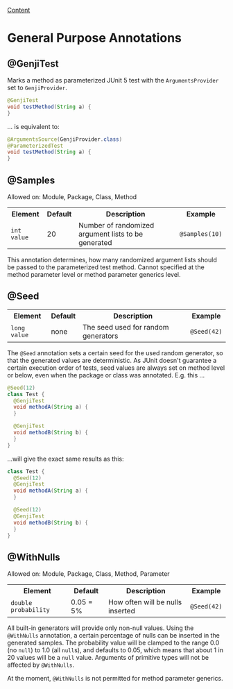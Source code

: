 [Content](./CONTENT.md)

# General Purpose Annotations

## @GenjiTest

Marks a method as parameterized JUnit 5 test with the `ArgumentsProvider` set to `GenjiProvider`. 

```java
@GenjiTest
void testMethod(String a) {
}
```
... is equivalent to:

```java
@ArgumentsSource(GenjiProvider.class)
@ParameterizedTest
void testMethod(String a) {
}
```

## @Samples

Allowed on: Module, Package, Class, Method

<table>
<tr>
<th> Element </th>
<th> Default</th>
<th> Description</th>
<th>Example</th>
</tr>

<tr>
<td> <code>int value</code> </td>
<td> 20 </td>
<td> Number of randomized argument lists to be generated</td>
<td><code>@Samples(10)</code></td>
</tr>
</table>

This annotation determines, how many randomized argument lists should be passed to the parameterized test method.
Cannot specified at the method parameter level or method parameter generics level. 

## @Seed

<table>
<tr>
<th> Element </th>
<th> Default </th>
<th> Description</th>
<th>Example</th>
</tr>

<tr>
<td> <code>long value</code> </td>
<td> none </td>
<td> The seed used for random generators</td>
<td><code>@Seed(42)</code></td>
</tr>
</table>

The `@Seed` annotation sets a certain seed for the used random generator, so that the generated values are deterministic. 
As JUnit doesn't guarantee a certain execution order of tests, seed values are always set on method level or below,
even when the package or class was annotated. E.g. this ...

```java
@Seed(12)
class Test {
  @GenjiTest
  void methodA(String a) {
  }

  @GenjiTest
  void methodB(String b) {
  }
}
```
...will give the exact same results as this:
 
```java
class Test {
  @Seed(12)
  @GenjiTest
  void methodA(String a) {
  }

  @Seed(12)
  @GenjiTest
  void methodB(String b) {
  }
}
```
  
## @WithNulls

Allowed on: Module, Package, Class, Method, Parameter

<table>
<tr>
<th> Element </th>
<th> Default </th>
<th> Description</th>
<th>Example</th>
</tr>

<tr>
<td> <code>double probability</code> </td>
<td> 0.05 = 5% </td>
<td> How often will be nulls inserted</td>
<td><code>@Seed(42)</code></td>
</tr>
</table>
  
All built-in generators will provide only non-null values. Using the `@WithNulls` annotation, a certain percentage of
nulls can be inserted in the generated samples.
The probability value will be clamped to the range 0.0 (no `null`) to 1.0 (all `null`s), and defaults to 0.05,
which means that about 1 in 20 values will be a `null` value.
Arguments of primitive types will not be affected by `@WithNulls`.

At the moment, `@WithNulls` is not permitted for method parameter generics. 
